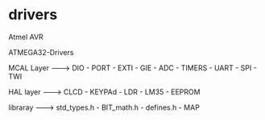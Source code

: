 # drivers



Atmel AVR

ATMEGA32-Drivers

MCAL Layer  ---> DIO  - PORT - EXTI - GIE - ADC - TIMERS - UART - SPI - TWI 

HAL  layer  ---> CLCD - KEYPAd - LDR - LM35 - EEPROM

libraray    ---> std_types.h - BIT_math.h - defines.h - MAP
